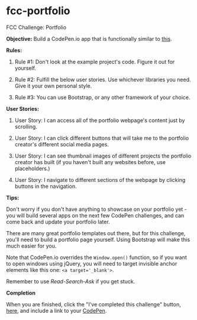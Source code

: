 # fcc-portfolio
FCC Challenge: Portfolio


**Objective:** Build a CodePen.io app that is functionally similar to [this](https://codepen.io/FreeCodeCamp/full/YqLyXB/ "Example Portfolio Project").

**Rules:**

1. Rule #1: Don't look at the example project's code. Figure it out for yourself.

2. Rule #2: Fulfill the below user stories. Use whichever libraries you need. Give it your own personal style.

3. Rule #3: You can use Bootstrap, or any other framework of your choice.

**User Stories:**

1. User Story: I can access all of the portfolio webpage's content just by scrolling.

2. User Story: I can click different buttons that will take me to the portfolio creator's different social media pages.

3. User Story: I can see thumbnail images of different projects the portfolio creator has built (if you haven't built any websites before, use placeholders.)

4. User Story: I navigate to different sections of the webpage by clicking buttons in the navigation.

**Tips:**

Don't worry if you don't have anything to showcase on your portfolio yet - you will build several apps on the next few CodePen challenges, and can come back and update your portfolio later.

There are many great portfolio templates out there, but for this challenge, you'll need to build a portfolio page yourself. Using Bootstrap will make this much easier for you.

Note that CodePen.io overrides the ```Window.open()``` function, so if you want to open windows using jQuery, you will need to target invisible anchor elements like this one: ```<a target='_blank'>```.

Remember to use _Read-Search-Ask_ if you get stuck.


**Completion**

When you are finished, click the "I've completed this challenge" button, [here](https://www.freecodecamp.com/challenges/build-a-personal-portfolio-webpage "link to fcc challenge"), and include a link to your [CodePen](https://codepen.io/jmullman "Mitch Ullman CodePen").

